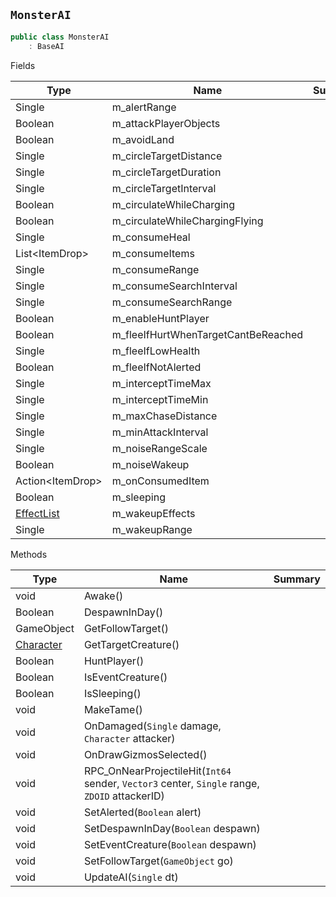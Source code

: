 ## `MonsterAI`

```csharp
public class MonsterAI
    : BaseAI

```

Fields

| Type | Name | Summary | 
| --- | --- | --- | 
| Single | m_alertRange |  | 
| Boolean | m_attackPlayerObjects |  | 
| Boolean | m_avoidLand |  | 
| Single | m_circleTargetDistance |  | 
| Single | m_circleTargetDuration |  | 
| Single | m_circleTargetInterval |  | 
| Boolean | m_circulateWhileCharging |  | 
| Boolean | m_circulateWhileChargingFlying |  | 
| Single | m_consumeHeal |  | 
| List&lt;ItemDrop&gt; | m_consumeItems |  | 
| Single | m_consumeRange |  | 
| Single | m_consumeSearchInterval |  | 
| Single | m_consumeSearchRange |  | 
| Boolean | m_enableHuntPlayer |  | 
| Boolean | m_fleeIfHurtWhenTargetCantBeReached |  | 
| Single | m_fleeIfLowHealth |  | 
| Boolean | m_fleeIfNotAlerted |  | 
| Single | m_interceptTimeMax |  | 
| Single | m_interceptTimeMin |  | 
| Single | m_maxChaseDistance |  | 
| Single | m_minAttackInterval |  | 
| Single | m_noiseRangeScale |  | 
| Boolean | m_noiseWakeup |  | 
| Action&lt;ItemDrop&gt; | m_onConsumedItem |  | 
| Boolean | m_sleeping |  | 
| [EffectList](./EffectList.md) | m_wakeupEffects |  | 
| Single | m_wakeupRange |  | 


Methods

| Type | Name | Summary | 
| --- | --- | --- | 
| void | Awake() |  | 
| Boolean | DespawnInDay() |  | 
| GameObject | GetFollowTarget() |  | 
| [Character](./Character.md) | GetTargetCreature() |  | 
| Boolean | HuntPlayer() |  | 
| Boolean | IsEventCreature() |  | 
| Boolean | IsSleeping() |  | 
| void | MakeTame() |  | 
| void | OnDamaged(`Single` damage, `Character` attacker) |  | 
| void | OnDrawGizmosSelected() |  | 
| void | RPC_OnNearProjectileHit(`Int64` sender, `Vector3` center, `Single` range, `ZDOID` attackerID) |  | 
| void | SetAlerted(`Boolean` alert) |  | 
| void | SetDespawnInDay(`Boolean` despawn) |  | 
| void | SetEventCreature(`Boolean` despawn) |  | 
| void | SetFollowTarget(`GameObject` go) |  | 
| void | UpdateAI(`Single` dt) |  | 


